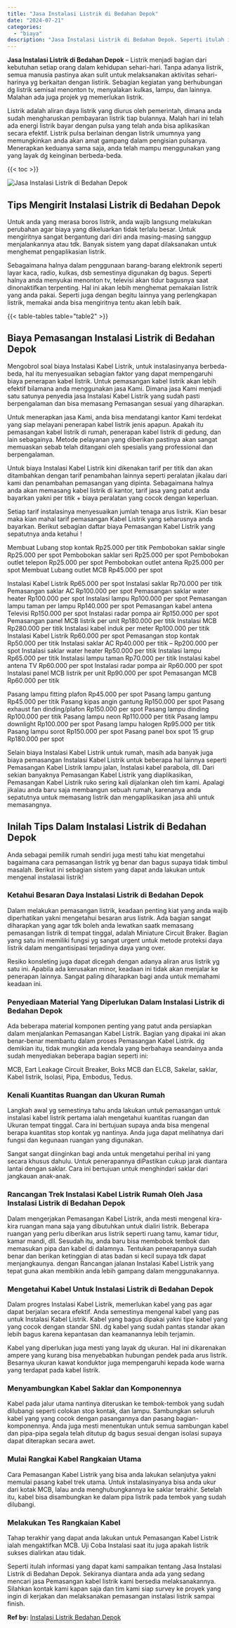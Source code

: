 ```yaml
---
title: "Jasa Instalasi Listrik di Bedahan Depok"
date: "2024-07-21"
categories: 
  - "biaya"
description: "Jasa Instalasi Listrik di Bedahan Depok. Seperti itulah informasi yang dapat kami sampaikan tentang Jasa Instalasi Listrik di Bedahan Depok. Sekiranya dianta..."
---
```


**Jasa Instalasi Listrik di Bedahan Depok** – Listrik menjadi bagian dari kebutuhan setiap orang dalam kehidupan sehari-hari. Tanpa adanya listrik, semua manusia pastinya akan sulit untuk melaksanakan aktivitas sehari-harinya yg berkaitan dengan listirik. Sebagian kegiatan yang berhubungan dg listrik semisal menonton tv, menyalakan kulkas, lampu, dan lainnya. Malahan ada juga projek yg memerlukan listrik.

Listrik adalah aliran daya listrik yang diurus oleh pemerintah, dimana anda sudah mengharuskan pembayaran listrik tiap bulannya. Malah hari ini telah ada energi listrik bayar dengan pulsa yang telah anda bisa aplikasikan secara efektif. Listrik pulsa berlainan dengan listrik umumnya yang memungkinkan anda akan amat gampang dalam pengisian pulsanya. Menerapkan keduanya sama saja, anda telah mampu menggunakan yang yang layak dg keinginan berbeda-beda.

{{< toc >}}

![Jasa Instalasi Listrik di Bedahan Depok](/images/instalasi-listrik-murah09.png)

## Tips Mengirit Instalasi Listrik di Bedahan Depok

Untuk anda yang merasa boros listrik, anda wajib langsung melakukan perubahan agar biaya yang dikeluarkan tidak terlalu besar. Untuk mengiritnya sangat bergantung dari diri anda masing-masing sanggup menjalankannya atau tdk. Banyak sistem yang dapat dilaksanakan untuk menghemat pengaplikasian listrik.

Sebagaimana halnya dalam penggunaan barang-barang elektronik seperti layar kaca, radio, kulkas, dsb semestinya digunakan dg bagus. Seperti halnya anda menyukai menonton tv, televisi akan tidur bagusnya saat dinonaktifkan terpenting. Hal ini akan lebih menghemat pemakaian listrik yang anda pakai. Seperti juga dengan begitu lainnya yang perlengkapan listrik, memakai anda bisa mengiritnya tentu akan lebih baik.

{{< table-tables table="table2" >}}

## Biaya Pemasangan Instalasi Listrik di Bedahan Depok

Mengobrol soal biaya Instalasi Kabel Listrik, untuk instalasinyanya berbeda-beda, hal itu menyesuaikan sebagian faktor yang dapat mempengaruhi biaya penerapan kabel listrik. Untuk pemasangan kabel listrik akan lebih efektif bilamana anda menggunakan jasa Kami. Dimana jasa Kami menjadi satu satunya penyedia jasa Instalasi Kabel Listrik yang sudah pasti berpengalaman dan bisa memasang Pemasangan sesuai yang diharapkan.

Untuk menerapkan jasa Kami, anda bisa mendatangi kantor Kami terdekat yang siap melayani penerapan kabel listrik jenis apapun. Apakah itu pemasangan kabel listrik di rumah, penerapan kabel listrik di gedung, dan lain sebagainya. Metode pelayanan yang diberikan pastinya akan sangat memuaskan sebab telah ditangani oleh spesialis yang professional dan berpengalaman.

Untuk biaya Instalasi Kabel Listrik kini dikenakan tarif per titik dan akan ditambahkan dengan tarif penambahan lainnya seperti peralatan jikalau dari kami dan penambahan pemasangan yang dipinta. Sebagaimana halnya anda akan memasang kabel listrik di kantor, tarif jasa yang patut anda bayarkan yakni per titik + biaya peralatan yang cocok dengan keperluan.

Setiap tarif instalasinya menyesuaikan jumlah tenaga arus listrik. Kian besar maka kian mahal tarif pemasangan Kabel Listrik yang seharusnya anda bayarkan. Berikut sebagian daftar biaya Pemasangan Kabel Listrik yang sepatutnya anda ketahui !

Membuat Lubang stop kontak Rp25.000 per titik Pembobokan saklar single Rp25.000 per spot Pembobokan saklar seri Rp25.000 per spot Pembobokan outlet telepon Rp25.000 per spot Pembobokan outlet antena Rp25.000 per spot Membuat Lubang outlet MCB Rp45.000 per spot

Instalasi Kabel Listrik Rp65.000 per spot Instalasi saklar Rp70.000 per titik Pemasangan saklar AC Rp100.000 per spot Pemasangan saklar water heater Rp100.000 per spot Instalasi lampu Rp100.000 per spot Pemasangan lampu taman per lampu Rp140.000 per spot Pemasangan kabel antena Televisi Rp150.000 per spot Instalasi radar pompa air Rp150.000 per spot Pemasangan panel MCB listrik per unit Rp180.000 per titik Instalasi MCB Rp280.000 per titik Instalasi kabel induk per meter Rp100.000 per titik Instalasi Kabel Listrik Rp60.000 per spot Pemasangan stop kontak Rp50.000 per titik Instalasi saklar AC Rp40.000 per titik – Rp200.000 per spot Instalasi saklar water heater Rp50.000 per titik Instalasi lampu Rp65.000 per titik Instalasi lampu taman Rp70.000 per titik Instalasi kabel antena TV Rp60.000 per spot Instalasi radar pompa air Rp60.000 per spot Instalasi panel MCB listrik per unit Rp90.000 per spot Pemasangan MCB Rp60.000 per titik

Pasang lampu fitting plafon Rp45.000 per spot Pasang lampu gantung Rp45.000 per titik Pasang kipas angin gantung Rp150.000 per spot Pasang exhaust fan dinding/plafon Rp150.000 per spot Pasang lampu dinding Rp100.000 per titik Pasang lampu neon Rp110.000 per titik Pasang lampu downlight Rp100.000 per spot Pasang lampu halogen Rp95.000 per titik Pasang lampu sorot Rp150.000 per spot Pasang panel box spot 15 grup Rp180.000 per spot

Selain biaya Instalasi Kabel Listrik untuk rumah, masih ada banyak juga biaya pemasangan Instalasi Kabel Listrik untuk beberapa hal lainnya seperti Pemasangan Kabel Listrik lampu jalan, Instalasi kabel parabola, dll. Dari sekian banyaknya Pemasangan Kabel Listrik yang diaplikasikan, Pemasangan Kabel Listrik ruko sering kali dijalankan oleh tim kami. Apalagi jikalau anda baru saja membangun sebuah rumah, karenanya anda sepatutnya untuk memasang listrik dan mengaplikasikan jasa ahli untuk memasangnya.

## Inilah Tips Dalam Instalasi Listrik di Bedahan Depok


Anda sebagai pemilik rumah sendiri juga mesti tahu kiat mengetahui bagaimana cara pemasangan listrik yg benar dan bagus supaya tidak timbul masalah. Berikut ini sebagian sistem yang dapat anda lakukan untuk mengenal instalasai listrik!

### Ketahui Besaran Daya Instalasi Listrik di Bedahan Depok

Dalam melakukan pemasangan listrik, keadaan penting kiat yang anda wajib diperhatikan yakni mengetahui besaran arus listrik. Ada bagian sangat diharapkan yang agar tdk boleh anda lewatkan saatk memasang pemasangan listrik di tempat tinggal, adalah Miniature Circuit Braker. Bagian yang satu ini memiliki fungsi yg sangat urgent untuk metode proteksi daya listrik dalam mengantisipasi terjadinya daya yang over.

Resiko konsleting juga dapat dicegah dengan adanya aliran arus listrik yg satu ini. Apabila ada kerusakan minor, keadaan ini tidak akan menjalar ke penerapan lainnya. Sangat paling diharapkan bagi anda untuk memahami keadaan ini.

### Penyediaan Material Yang Diperlukan Dalam Instalasi Listrik di Bedahan Depok

Ada beberapa material komponen penting yang patut anda persiapkan dalam menjalankan Pemasangan Kabel Listrik. Bagian yang dipakai ini akan benar-benar membantu dalam proses Pemasangan Kabel Listrik. dg demikian itu, tidak mungkin ada kendala yang berbahaya seandainya anda sudah menyediakan beberapa bagian seperti ini:

MCB, Eart Leakage Circuit Breaker, Boks MCB dan ELCB, Sakelar, saklar, Kabel listrik, Isolasi, Pipa, Embodus, Tedus.

### Kenali Kuantitas Ruangan dan Ukuran Rumah

Langkah awal yg semestinya tahu anda lakukan untuk pemasangan untuk instalasi kabel listrik pertama ialah mengetahui kuantitas ruangan dan Ukuran tempat tinggal. Cara ini bertujuan supaya anda bisa mengenal berapa kuantitas stop kontak yg nantinya. Anda juga dapat melihatnya dari fungsi dan kegunaan ruangan yang digunakan.

Sangat sangat diinginkan bagi anda untuk mengetahui perihal ini yang secara khusus dahulu. Untuk penerapannya diPastikan cukup jarak diantara lantai dengan saklar. Cara ini bertujuan untuk menghindari saklar dari jangkauan anak-anak.

### Rancangan Trek Instalasi Kabel Listrik Rumah Oleh Jasa Instalasi Listrik di Bedahan Depok

Dalam mengerjakan Pemasangan Kabel Listrik, anda mesti mengenal kira-kira ruangan mana saja yang dibutuhkan untuk dialiri listrik. Beberapa ruangan yang perlu diberikan arus listrik seperti ruang tamu, kamar tidur, kamar mandi, dll. Sesudah itu, anda baru bisa membobok tembok dan memasukan pipa dan kabel di dalamnya. Tentukan penerapannya sudah benar dan berikan ketinggian di atas badan si kecil supaya tdk dapat menjangkaunya. dengan Rancangan jalanan Instalasi Kabel Listrik yang tepat guna akan membikin anda lebih gampang dalam menggunakannya.

### Mengetahui Kabel Untuk Instalasi Listrik di Bedahan Depok

Dalam progres Instalasi Kabel Listrik, memerlukan kabel yang pas agar dapat berjalan secara efektif. Anda semestinya mengenal kabel yang pas untuk Instalasi Kabel Listrik. Kabel yang bagus dipakai yakni tipe kabel yang yang cocok dengan standar SNI. dg kabel yang sudah pantas standar akan lebih bagus karena kepantasan dan keamanannya lebih terjamin.

Kabel yang diperlukan juga mesti yang layak dg ukuran. Hal ini dikarenakan ampere yang kurang bisa menyebabkan hubungan pendek pada arus listrik. Besarnya ukuran kawat konduktor juga mempengaruhi kepada kode warna yang terdapat pada kabel listrik.

### Menyambungkan Kabel Saklar dan Komponennya

Kabel pada jalur utama nantinya diteruskan ke tembok-tembok yang sudah dilubangi seperti colokan stop kontak, dan lampu. Sambungkan seluruh kabel yang yang cocok dengan pasangannya dan pasang bagian-komponennya. Anda juga mesti menentukan untuk semua sambungan kabel dan pipa-pipa segala telah ditutup dg bagus sesuai dengan isolasi supaya dapat diterapkan secara awet.

### Mulai Rangkai Kabel Rangkaian Utama

Cara Pemasangan Kabel Listrik yang bisa anda lakukan selanjutya yakni memulai pasang kabel trek utama. Untuk instalasinyanya bisa anda ukur dari kotak MCB, lalau anda menghubungkannya ke saklar terakhir. Setelah itu, kabel bisa disambungkan ke dalam pipa listrik pada tembok yang sudah dilubangi.

### Melakukan Tes Rangkaian Kabel

Tahap terakhir yang dapat anda lakukan untuk Pemasangan Kabel Listrik ialah mengaktifkan MCB. Uji Coba Instalasi saat itu juga apakah listrik sukses dialirkan atau tidak.

Seperti itulah informasi yang dapat kami sampaikan tentang Jasa Instalasi Listrik di Bedahan Depok. Sekiranya diantara anda ada yang sedang mencari jasa Pemasangan kabel listrik kami bersedia melaksanakannya. Silahkan kontak kami kapan saja dan tim kami siap survey ke proyek yang ingin di kerjakan dan melaksanakan pemasangan instalasi listrik sampai finish.

**Ref by:** [Instalasi Listrik Bedahan Depok](https://id.wikipedia.org/wiki/Instalasi)
